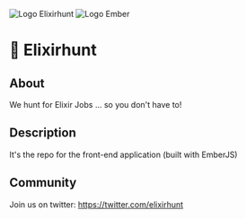 ![Logo Elixirhunt](https://pbs.twimg.com/profile_images/772145172637478912/T0CpBu2j.jpg)
![Logo Ember](http://emberjs.com/images/about/ember-productivity-sm.png)


# :hamster: Elixirhunt

## About
We hunt for Elixir Jobs ... so you don't have to!

## Description
It's the repo for the front-end application (built with EmberJS)

## Community
Join us on twitter: https://twitter.com/elixirhunt
